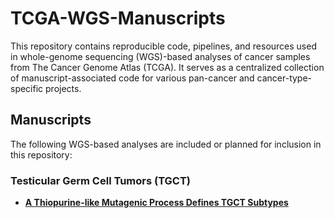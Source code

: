 # TCGA-WGS-Manuscripts
This repository contains reproducible code, pipelines, and resources used in whole-genome sequencing (WGS)-based analyses of cancer samples from The Cancer Genome Atlas (TCGA). It serves as a centralized collection of manuscript-associated code for various pan-cancer and cancer-type-specific projects.

## Manuscripts
The following WGS-based analyses are included or planned for inclusion in this repository:

### Testicular Germ Cell Tumors (TGCT)
- [**A Thiopurine-like Mutagenic Process Defines TGCT Subtypes**](https://github.com/xtmgah/TCGA-WGS-Mansucripts/tree/main/TCGA-TGCT)


